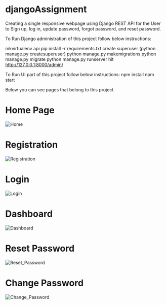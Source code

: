 # djangoAssignment
Creating a single responsive webpage using Django REST API for the User to Sign up, log in, update password, forgot password, and reset password.

To Run Django administration of this project follow below instructions:

mkvirtualenv api
pip install -r requirements.txt
create superuser (python manage.py createsuperuser)
python manage.py makemigrations
python manage.py migrate
python manage.py runserver
hit http://127.0.0.1:8000/admin/

To Run UI part of this project follow below instructions:
npm install
npm start

Below you can see pages that belong to this project

# Home Page

![Home](https://user-images.githubusercontent.com/84641812/172046633-e4ccf4e2-eb73-4b02-aa33-296b9f7a647d.jpeg)

# Registration

![Registration](https://user-images.githubusercontent.com/84641812/172046182-e316b762-62dc-40c5-86a0-f8c891bff976.jpeg)

# Login

![Login](https://user-images.githubusercontent.com/84641812/172046200-b4a050cf-d42a-432c-8231-6c911d510620.jpeg)

# Dashboard

![Dashboard](https://user-images.githubusercontent.com/84641812/172046648-1ac889f7-992b-458b-8fae-9eeabf1ed7b5.jpeg)

# Reset Password

![Reset_Password](https://user-images.githubusercontent.com/84641812/172046553-1005833c-1703-44e4-8aba-b81306b36a28.jpeg)

# Change Password

![Change_Password](https://user-images.githubusercontent.com/84641812/172046513-7873e6d3-6791-4e71-8326-6790a911f63d.jpeg)

